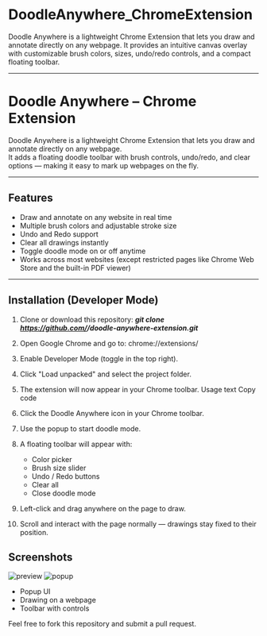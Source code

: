# DoodleAnywhere_ChromeExtension
Doodle Anywhere is a lightweight Chrome Extension that lets you draw and annotate directly on any webpage. It provides an intuitive canvas overlay with customizable brush colors, sizes, undo/redo controls, and a compact floating toolbar.
_______________________________
# Doodle Anywhere – Chrome Extension

Doodle Anywhere is a lightweight Chrome Extension that lets you draw and annotate directly on any webpage.  
It adds a floating doodle toolbar with brush controls, undo/redo, and clear options — making it easy to mark up webpages on the fly.  

---

## Features
- Draw and annotate on any website in real time  
- Multiple brush colors and adjustable stroke size  
- Undo and Redo support  
- Clear all drawings instantly  
- Toggle doodle mode on or off anytime  
- Works across most websites (except restricted pages like Chrome Web Store and the built-in PDF viewer)  

---

## Installation (Developer Mode)

1. Clone or download this repository:
   ***git clone https://github.com/<your-username>/doodle-anywhere-extension.git***

2. Open Google Chrome and go to:
   chrome://extensions/

3. Enable Developer Mode (toggle in the top right).

4. Click "Load unpacked" and select the project folder.

5. The extension will now appear in your Chrome toolbar.
Usage
text
Copy code
1. Click the Doodle Anywhere icon in your Chrome toolbar.

2. Use the popup to start doodle mode.

3. A floating toolbar will appear with:
   - Color picker
   - Brush size slider
   - Undo / Redo buttons
   - Clear all
   - Close doodle mode

4. Left-click and drag anywhere on the page to draw.

5. Scroll and interact with the page normally — drawings stay fixed to their position.

## Screenshots
![preview](https://github.com/user-attachments/assets/6d5e0433-ddd3-4147-b238-6d829cfa3a11)
![popup](https://github.com/user-attachments/assets/3b730e42-7744-4c71-bcf4-5256ab7829a9)
- Popup UI
- Drawing on a webpage
- Toolbar with controls


Feel free to fork this repository and submit a pull request.
